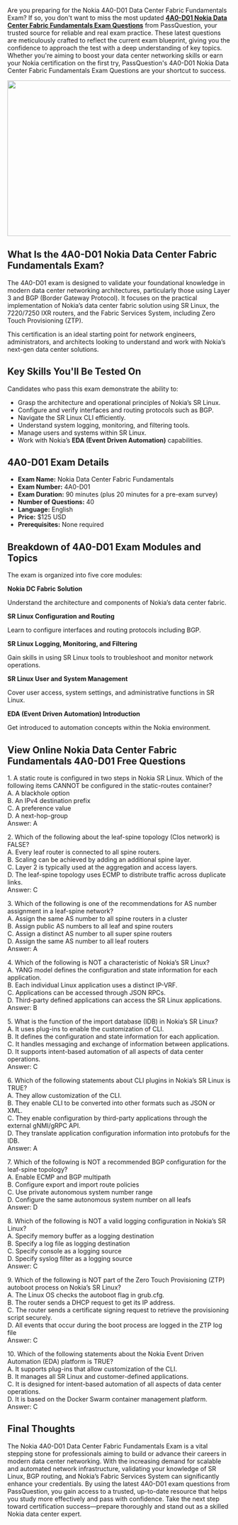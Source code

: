 <p>Are you preparing for the Nokia 4A0-D01 Data Center Fabric Fundamentals Exam? If so, you don&#39;t want to miss the most updated <strong><a href="https://www.passquestion.com/4a0-d01.html">4A0-D01 Nokia Data Center Fabric Fundamentals Exam Questions</a></strong> from PassQuestion, your trusted source for reliable and real exam practice. These latest questions are meticulously crafted to reflect the current exam blueprint, giving you the confidence to approach the test with a deep understanding of key topics. Whether you&#39;re aiming to boost your data center networking skills or earn your Nokia certification on the first try, PassQuestion&#39;s 4A0-D01 Nokia Data Center Fabric Fundamentals Exam Questions are your shortcut to success.</p>

<p><img alt="" src="https://www.passquestion.com/uploads/pqcom/images/20250513/3b926561bb9661962911f935556335a2.png" style="height:351px; width:618px" /></p>

<h2><strong>What Is the 4A0-D01 Nokia Data Center Fabric Fundamentals Exam?</strong></h2>

<p>The 4A0-D01 exam is designed to validate your foundational knowledge in modern data center networking architectures, particularly those using Layer 3 and BGP (Border Gateway Protocol). It focuses on the practical implementation of Nokia&rsquo;s data center fabric solution using SR Linux, the 7220/7250 IXR routers, and the Fabric Services System, including Zero Touch Provisioning (ZTP).</p>

<p>This certification is an ideal starting point for network engineers, administrators, and architects looking to understand and work with Nokia&rsquo;s next-gen data center solutions.</p>

<h2><strong>Key Skills You&#39;ll Be Tested On</strong></h2>

<p>Candidates who pass this exam demonstrate the ability to:</p>

<ul>
	<li>Grasp the architecture and operational principles of Nokia&rsquo;s SR Linux.</li>
	<li>Configure and verify interfaces and routing protocols such as BGP.</li>
	<li>Navigate the SR Linux CLI efficiently.</li>
	<li>Understand system logging, monitoring, and filtering tools.</li>
	<li>Manage users and systems within SR Linux.</li>
	<li>Work with Nokia&rsquo;s <strong>EDA (Event Driven Automation)</strong> capabilities.</li>
</ul>

<h2><strong>4A0-D01 Exam Details</strong></h2>

<ul>
	<li><strong>Exam Name:</strong> Nokia Data Center Fabric Fundamentals</li>
	<li><strong>Exam Number:</strong> 4A0-D01</li>
	<li><strong>Exam Duration:</strong> 90 minutes (plus 20 minutes for a pre-exam survey)</li>
	<li><strong>Number of Questions:</strong> 40</li>
	<li><strong>Language:</strong> English</li>
	<li><strong>Price:</strong> $125 USD</li>
	<li><strong>Prerequisites:</strong> None required</li>
</ul>

<h2><strong>Breakdown of 4A0-D01 Exam Modules and Topics</strong></h2>

<p>The exam is organized into five core modules:</p>

<p><strong>Nokia DC Fabric Solution</strong></p>

<p>Understand the architecture and components of Nokia&rsquo;s data center fabric.</p>

<p><strong>SR Linux Configuration and Routing</strong></p>

<p>Learn to configure interfaces and routing protocols including BGP.</p>

<p><strong>SR Linux Logging, Monitoring, and Filtering</strong></p>

<p>Gain skills in using SR Linux tools to troubleshoot and monitor network operations.</p>

<p><strong>SR Linux User and System Management</strong></p>

<p>Cover user access, system settings, and administrative functions in SR Linux.</p>

<p><strong>EDA (Event Driven Automation) Introduction</strong></p>

<p>Get introduced to automation concepts within the Nokia environment.</p>

<h2><strong>View Online Nokia Data Center Fabric Fundamentals 4A0-D01 Free Questions</strong></h2>

<p>1. A static route is configured in two steps in Nokia SR Linux. Which of the following items CANNOT be configured in the static-routes container?<br />
A. A blackhole option<br />
B. An IPv4 destination prefix<br />
C. A preference value<br />
D. A next-hop-group<br />
Answer: A</p>

<p>2. Which of the following about the leaf-spine topology (Clos network) is FALSE?<br />
A. Every leaf router is connected to all spine routers.<br />
B. Scaling can be achieved by adding an additional spine layer.<br />
C. Layer 2 is typically used at the aggregation and access layers.<br />
D. The leaf-spine topology uses ECMP to distribute traffic across duplicate links.<br />
Answer: C</p>

<p>3. Which of the following is one of the recommendations for AS number assignment in a leaf-spine network?<br />
A. Assign the same AS number to all spine routers in a cluster<br />
B. Assign public AS numbers to all leaf and spine routers<br />
C. Assign a distinct AS number to all super spine routers<br />
D. Assign the same AS number to all leaf routers<br />
Answer: A</p>

<p>4. Which of the following is NOT a characteristic of Nokia&rsquo;s SR Linux?<br />
A. YANG model defines the configuration and state information for each application.<br />
B. Each individual Linux application uses a distinct IP-VRF.<br />
C. Applications can be accessed through JSON RPCs.<br />
D. Third-party defined applications can access the SR Linux applications.<br />
Answer: B</p>

<p>5. What is the function of the import database (IDB) in Nokia&rsquo;s SR Linux?<br />
A. It uses plug-ins to enable the customization of CLI.<br />
B. It defines the configuration and state information for each application.<br />
C. It handles messaging and exchange of information between applications.<br />
D. It supports intent-based automation of all aspects of data center operations.<br />
Answer: C</p>

<p>6. Which of the following statements about CLI plugins in Nokia&rsquo;s SR Linux is TRUE?<br />
A. They allow customization of the CLI.<br />
B. They enable CLI to be converted into other formats such as JSON or XML.<br />
C. They enable configuration by third-party applications through the external gNMI/gRPC API.<br />
D. They translate application configuration information into protobufs for the IDB.<br />
Answer: A</p>

<p>7. Which of the following is NOT a recommended BGP configuration for the leaf-spine topology?<br />
A. Enable ECMP and BGP multipath<br />
B. Configure export and import route policies<br />
C. Use private autonomous system number range<br />
D. Configure the same autonomous system number on all leafs<br />
Answer: D</p>

<p>8. Which of the following is NOT a valid logging configuration in Nokia&rsquo;s SR Linux?<br />
A. Specify memory buffer as a logging destination<br />
B. Specify a log file as logging destination<br />
C. Specify console as a logging source<br />
D. Specify syslog filter as a logging source<br />
Answer: C</p>

<p>9. Which of the following is NOT part of the Zero Touch Provisioning (ZTP) autoboot process on Nokia&rsquo;s SR Linux?<br />
A. The Linux OS checks the autoboot flag in grub.cfg.<br />
B. The router sends a DHCP request to get its IP address.<br />
C. The router sends a certificate signing request to retrieve the provisioning script securely.<br />
D. All events that occur during the boot process are logged in the ZTP log file<br />
Answer: C</p>

<p>10. Which of the following statements about the Nokia Event Driven Automation (EDA) platform is TRUE?<br />
A. It supports plug-ins that allow customization of the CLI.<br />
B. It manages all SR Linux and customer-defined applications.<br />
C. It is designed for intent-based automation of all aspects of data center operations.<br />
D. It is based on the Docker Swarm container management platform.<br />
Answer: C</p>

<h2><strong>Final Thoughts</strong></h2>

<p>The Nokia 4A0-D01 Data Center Fabric Fundamentals Exam is a vital stepping stone for professionals aiming to build or advance their careers in modern data center networking. With the increasing demand for scalable and automated network infrastructure, validating your knowledge of SR Linux, BGP routing, and Nokia&rsquo;s Fabric Services System can significantly enhance your credentials. By using the latest 4A0-D01 exam questions from PassQuestion, you gain access to a trusted, up-to-date resource that helps you study more effectively and pass with confidence. Take the next step toward certification success&mdash;prepare thoroughly and stand out as a skilled Nokia data center expert.</p>

<p><!-- notionvc: cf06cdd4-ee53-443f-9731-096decb5900d --></p>
